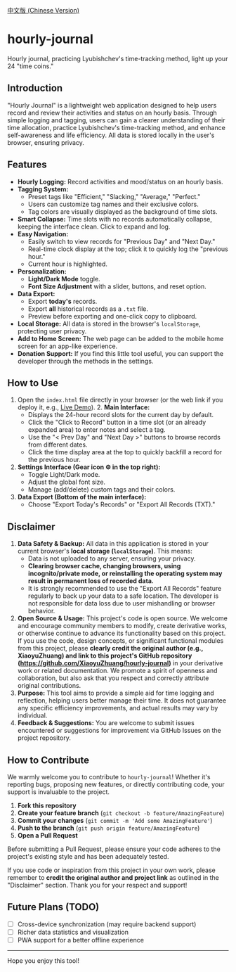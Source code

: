[中文版 (Chinese Version)](README.md)

# hourly-journal

Hourly journal, practicing Lyubishchev's time-tracking method, light up your 24 "time coins."

## Introduction

"Hourly Journal" is a lightweight web application designed to help users record and review their activities and status on an hourly basis. Through simple logging and tagging, users can gain a clearer understanding of their time allocation, practice Lyubishchev's time-tracking method, and enhance self-awareness and life efficiency. All data is stored locally in the user's browser, ensuring privacy.

## Features

* **Hourly Logging:** Record activities and mood/status on an hourly basis.
* **Tagging System:**
    * Preset tags like "Efficient," "Slacking," "Average," "Perfect."
    * Users can customize tag names and their exclusive colors.
    * Tag colors are visually displayed as the background of time slots.
* **Smart Collapse:** Time slots with no records automatically collapse, keeping the interface clean. Click to expand and log.
* **Easy Navigation:**
    * Easily switch to view records for "Previous Day" and "Next Day."
    * Real-time clock display at the top; click it to quickly log the "previous hour."
    * Current hour is highlighted.
* **Personalization:**
    * **Light/Dark Mode** toggle.
    * **Font Size Adjustment** with a slider, buttons, and reset option.
* **Data Export:**
    * Export **today's** records.
    * Export **all** historical records as a `.txt` file.
    * Preview before exporting and one-click copy to clipboard.
* **Local Storage:** All data is stored in the browser's `localStorage`, protecting user privacy.
* **Add to Home Screen:** The web page can be added to the mobile home screen for an app-like experience.
* **Donation Support:** If you find this little tool useful, you can support the developer through the methods in the settings.

## How to Use

1.  Open the `index.html` file directly in your browser (or the web link if you deploy it, e.g., [Live Demo](https://xiaoyuzhuang.github.io/hourly-journal/)). 2.  **Main Interface:**
    * Displays the 24-hour record slots for the current day by default.
    * Click the "Click to Record" button in a time slot (or an already expanded area) to enter notes and select a tag.
    * Use the "< Prev Day" and "Next Day >" buttons to browse records from different dates.
    * Click the time display area at the top to quickly backfill a record for the previous hour.
3.  **Settings Interface (Gear icon ⚙️ in the top right):**
    * Toggle Light/Dark mode.
    * Adjust the global font size.
    * Manage (add/delete) custom tags and their colors.
4.  **Data Export (Bottom of the main interface):**
    * Choose "Export Today's Records" or "Export All Records (TXT)."

## Disclaimer

1.  **Data Safety & Backup:** All data in this application is stored in your current browser's **local storage (`localStorage`)**. This means:
    * Data is not uploaded to any server, ensuring your privacy.
    * **Clearing browser cache, changing browsers, using incognito/private mode, or reinstalling the operating system may result in permanent loss of recorded data.**
    * It is strongly recommended to use the "Export All Records" feature regularly to back up your data to a safe location. The developer is not responsible for data loss due to user mishandling or browser behavior.
2.  **Open Source & Usage:** This project's code is open source. We welcome and encourage community members to modify, create derivative works, or otherwise continue to advance its functionality based on this project. If you use the code, design concepts, or significant functional modules from this project, please **clearly credit the original author (e.g., XiaoyuZhuang) and link to this project's GitHub repository (https://github.com/XiaoyuZhuang/hourly-journal)** in your derivative work or related documentation. We promote a spirit of openness and collaboration, but also ask that you respect and correctly attribute original contributions.
3.  **Purpose:** This tool aims to provide a simple aid for time logging and reflection, helping users better manage their time. It does not guarantee any specific efficiency improvements, and actual results may vary by individual.
4.  **Feedback & Suggestions:** You are welcome to submit issues encountered or suggestions for improvement via GitHub Issues on the project repository.

## How to Contribute

We warmly welcome you to contribute to `hourly-journal`! Whether it's reporting bugs, proposing new features, or directly contributing code, your support is invaluable to the project.

1.  **Fork this repository**
2.  **Create your feature branch** (`git checkout -b feature/AmazingFeature`)
3.  **Commit your changes** (`git commit -m 'Add some AmazingFeature'`)
4.  **Push to the branch** (`git push origin feature/AmazingFeature`)
5.  **Open a Pull Request**

Before submitting a Pull Request, please ensure your code adheres to the project's existing style and has been adequately tested.

If you use code or inspiration from this project in your own work, please remember to **credit the original author and project link** as outlined in the "Disclaimer" section. Thank you for your respect and support!

## Future Plans (TODO)

* [ ] Cross-device synchronization (may require backend support)
* [ ] Richer data statistics and visualization
* [ ] PWA support for a better offline experience

---

Hope you enjoy this tool!
